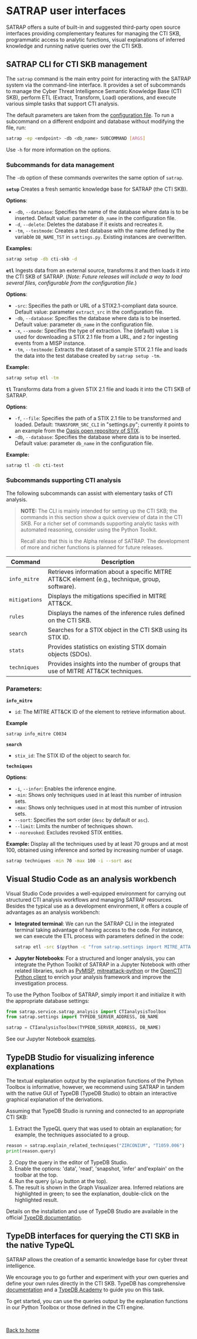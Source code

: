 # SATRAP user interfaces

SATRAP offers a suite of built-in and suggested third-party open source interfaces providing complementary features for managing the CTI SKB, programmatic access to analytic functions, visual explanations of inferred knowledge and running native queries over the CTI SKB.

## SATRAP CLI for CTI SKB management

The `satrap` command is the main entry point for interacting with the SATRAP system via the command-line interface. It provides a set of subcommands to manage the Cyber Threat Intelligence Semantic Knowledge Base (CTI SKB), perform ETL (Extract, Transform, Load) operations, and execute various simple tasks that support CTI analysis.

The default parameters are taken from the [configuration file](/docs/manual/setup.md).
To run a subcommand on a different endpoint and database without modifying the file, run:
```sh
satrap -ep <endpoint> -db <db_name> SUBCOMMAND [ARGS]
```
Use `-h` for more information on the options.

### Subcommands for data management
The `-db` option of these commands overwrites the same option of `satrap`.

**`setup`** 
Creates a fresh semantic knowledge base for SATRAP (the CTI SKB).

**Options**:
  - `-db`, `--database`: Specifies the name of the database where data is to be inserted. Default value: parameter `db_name` in the configuration file.
  - `-d`, `--delete`: Deletes the database if it exists and recreates it.
  - `-tm`, `--testmode`: Creates a test database with the name defined by the variable `DB_NAME_TST` in `settings.py`. Existing instances are overwritten.

**Examples:**
```sh
satrap setup -db cti-skb -d
```

**`etl`**
Ingests data from an external source, transforms it and then loads it into the CTI SKB of SATRAP. (_Note: Future releases will include a way to load several files, configurable from the configuration file._)

**Options**:
  - `-src`: Specifies the path or URL of a STIX2.1-compliant data source.
  Default value: parameter `extract_src` in the configuration file.
  - `-db`, `--database`: Specifies the database where data is to be inserted. Default value: parameter `db_name` in the configuration file.
  - `-x`, `--xmode`: Specifies the type of extraction. The (default) value `1` is used for downloading a STIX 2.1 file from a URL, and `2` for ingesting events from a MISP instance.
  - `-tm`, `--testmode`: Extracts the dataset of a sample STIX 2.1 file and loads the data into the test database created by `satrap setup -tm`.

**Example:**
```sh
satrap setup etl -tm
```

**`tl`**
Transforms data from a given STIX 2.1 file and loads it into the CTI SKB of SATRAP.

**Options**:
  - `-f`, `--file`: Specifies the path of a STIX 2.1 file to be transformed and loaded. Default: `TRANSFORM_SRC_CLI` in "settings.py"; currently it points to an example from the [Oasis open repository of STIX](https://github.com/oasis-open/cti-stix2-json-schemas/tree/master/examples).
  - `-db`, `--database`: Specifies the database where data is to be inserted. Default value: parameter `db_name` in the configuration file.

**Example:**
```sh
satrap tl -db cti-test
```

### Subcommands supporting CTI analysis
The following subcommands can assist with elementary tasks of CTI analysis.

> **NOTE:** The CLI is mainly intended for setting up the CTI SKB; the commands in this section show a quick overview of data in the CTI SKB. For a richer set of commands supporting analytic tasks with automated reasoning, consider using the Python Toolkit.
>
> Recall also that this is the Alpha release of SATRAP. The development of more and richer functions is planned for future releases.


| Command       |Description                                                       |
|---------------|------------------------------------------------------------------|
| `info_mitre`  | Retrieves information about a specific MITRE ATT&CK element (e.g., technique, group, software).  | 
| `mitigations` | Displays the mitigations specified in MITRE ATT&CK.              |
| `rules`       | Displays the names of the inference rules defined on the CTI SKB.|
| `search`      | Searches for a STIX object in the CTI SKB using its STIX ID.     |
| `stats`       | Provides statistics on existing STIX domain objects (SDOs).      |
| `techniques`  | Provides insights into the number of groups that use of MITRE ATT&CK techniques.  |

### Parameters:

 **`info_mitre`** 
  - `id`: The MITRE ATT&CK ID of the element to retrieve information about.

**Example**
```sh
satrap info_mitre C0034
```

**`search`**
  - `stix_id`: The STIX ID of the object to search for.

**`techniques`** 

**Options**:
- `-i`, `--infer`: Enables the inference engine.
- `-min`: Shows only techniques used in at least this number of intrusion sets.
- `-max`: Shows only techniques used in at most this number of intrusion sets.
- `--sort`: Specifies the sort order (`desc` by default or `asc`).
- `--limit`: Limits the number of techniques shown.
- `--norevoked`: Excludes revoked STIX entities.

**Example:**
Display all the techniques used by at least 70 groups and at most 100, obtained using inference and sorted by increasing number of usage.
```sh
satrap techniques -min 70 -max 100 -i --sort asc
```


## Visual Studio Code as an analysis workbench

Visual Studio Code provides a well-equipped environment for carrying out structured CTI analysis workflows and managing SATRAP resources. Besides the typical use as a development environment, it offers a couple of advantages as an analysis workbench:

- **Integrated terminal**: We can run the SATRAP CLI in the integrated terminal taking advantage of having access to the code. For instance, we can execute the ETL process with parameters defined in the code:

    ```sh
    satrap etl -src $(python -c "from satrap.settings import MITRE_ATTACK_ICS; print(MITRE_ATTACK_ICS)")
    ```

- **Jupyter Notebooks**: For a structured and longer analysis, you can integrate the Python Toolkit of SATRAP in a Jupyter Notebook with other related libraries, such as [PyMISP](https://github.com/MISP/PyMISP), [mitreattack-python](https://github.com/mitre-attack/mitreattack-python) or the [OpenCTI Python client](https://github.com/OpenCTI-Platform/client-python) to enrich your analysis framework and improve the investigation process.

To use the Python Toolbox of SATRAP, simply import it and initialize it with the appropriate database settings:

```py
from satrap.service.satrap_analysis import CTIanalysisToolbox
from satrap.settings import TYPEDB_SERVER_ADDRESS, DB_NAME

satrap = CTIanalysisToolbox(TYPEDB_SERVER_ADDRESS, DB_NAME)
```

See our Jupyter Notebook [examples](./playbooks.md).

## TypeDB Studio for visualizing inference explanations

The textual explanation output by the explanation functions of the Python Toolbox is informative, however, we recommend using SATRAP in tandem with the native GUI of TypeDB (TypeDB Studio) to obtain an interactive graphical explanation of the derivations.


Assuming that TypeDB Studio is running and connected to an appropriate CTI SKB:

1. Extract the TypeQL query that was used to obtain an explanation; for example, the techniques associated to a group.
```py
reason = satrap.explain_related_techniques("ZIRCONIUM", "T1059.006")
print(reason.query)
```
2. Copy the query in the editor of TypeDB Studio.
3. Enable the options: 'data', 'read', 'snapshot, 'infer' and'explain' on the toolbar at the top.
4. Run the query (`play` button at the top).
5. The result is shown in the Graph Visualizer area. Inferred relations are highlighted in green; to see the explanation, double-click on the highlighted result.

Details on the installation and use of TypeDB Studio are available in the official [TypeDB documentation](https://typedb.com/docs/manual/2.x/studio#_inference).

## TypeDB interfaces for querying the CTI SKB in the native TypeQL

SATRAP allows the creation of a semantic knowledge base for cyber threat intelligence.

We encourage you to go further and experiment with your own queries and define your own rules directly in the CTI SKB. TypeDB has comprehensive [documentation](https://typedb.com/docs/home/2.x/) and a [TypeDB Academy](https://typedb.com/docs/academy/2.x/) to guide you on this task.

To get started, you can use the queries output by the explanation functions in our Python Toolbox or those defined in the CTI engine.

<br/>

[Back to home](/docs/manual/index.md)
